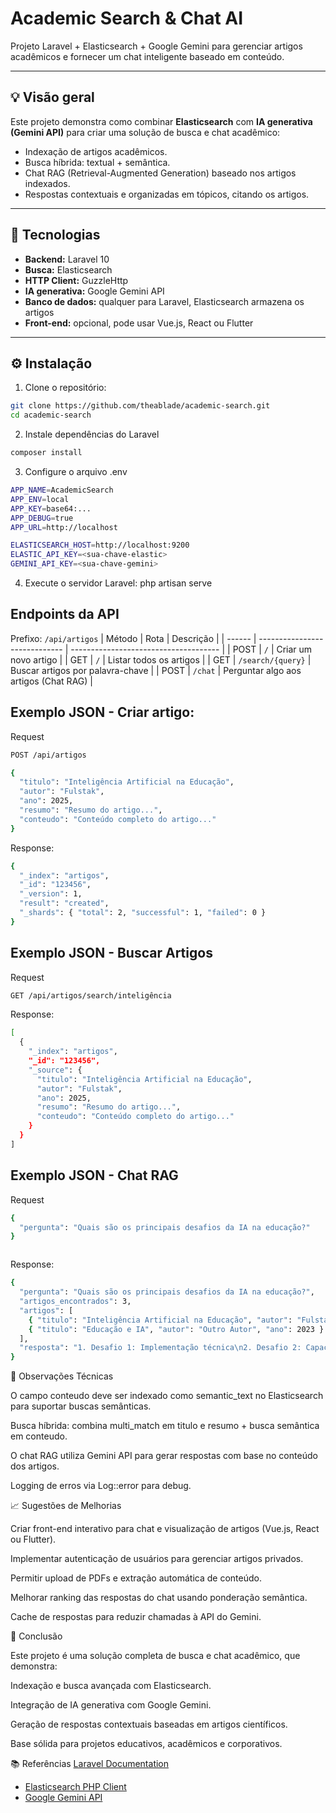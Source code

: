 # Academic Search & Chat AI

Projeto Laravel + Elasticsearch + Google Gemini para gerenciar artigos acadêmicos e fornecer um chat inteligente baseado em conteúdo.

---

## 💡 Visão geral

Este projeto demonstra como combinar **Elasticsearch** com **IA generativa (Gemini API)** para criar uma solução de busca e chat acadêmico:

- Indexação de artigos acadêmicos.
- Busca híbrida: textual + semântica.
- Chat RAG (Retrieval-Augmented Generation) baseado nos artigos indexados.
- Respostas contextuais e organizadas em tópicos, citando os artigos.

---

## 🚀 Tecnologias

- **Backend:** Laravel 10
- **Busca:** Elasticsearch
- **HTTP Client:** GuzzleHttp
- **IA generativa:** Google Gemini API
- **Banco de dados:** qualquer para Laravel, Elasticsearch armazena os artigos
- **Front-end:** opcional, pode usar Vue.js, React ou Flutter

---

## ⚙️ Instalação

1. Clone o repositório:

```bash
git clone https://github.com/theablade/academic-search.git
cd academic-search
```

2. Instale dependências do Laravel
```bash
composer install

```

3. Configure o arquivo .env
```bash
APP_NAME=AcademicSearch
APP_ENV=local
APP_KEY=base64:...
APP_DEBUG=true
APP_URL=http://localhost

ELASTICSEARCH_HOST=http://localhost:9200
ELASTIC_API_KEY=<sua-chave-elastic>
GEMINI_API_KEY=<sua-chave-gemini>

```
4. Execute o servidor Laravel:
php artisan serve


## Endpoints da API
Prefixo: `/api/artigos`
| Método | Rota                          | Descrição                             |
| ------ | ----------------------------- | ------------------------------------- |
| POST   | `/`                | Criar um novo artigo                  |
| GET    | `/`                | Listar todos os artigos               |
| GET    | `/search/{query}` | Buscar artigos por palavra-chave      |
| POST   | `/chat`           | Perguntar algo aos artigos (Chat RAG) |

## Exemplo JSON - **Criar artigo:**

Request
```bash
POST /api/artigos

{
  "titulo": "Inteligência Artificial na Educação",
  "autor": "Fulstak",
  "ano": 2025,
  "resumo": "Resumo do artigo...",
  "conteudo": "Conteúdo completo do artigo..."
}


```

Response:
```bash
{
  "_index": "artigos",
  "_id": "123456",
  "_version": 1,
  "result": "created",
  "_shards": { "total": 2, "successful": 1, "failed": 0 }
}
```

## Exemplo JSON - Buscar Artigos

Request
```bash
GET /api/artigos/search/inteligência


```

Response:
```bash
[
  {
    "_index": "artigos",
    "_id": "123456",
    "_source": {
      "titulo": "Inteligência Artificial na Educação",
      "autor": "Fulstak",
      "ano": 2025,
      "resumo": "Resumo do artigo...",
      "conteudo": "Conteúdo completo do artigo..."
    }
  }
]
```

## Exemplo JSON - Chat RAG

Request
```bash
{
  "pergunta": "Quais são os principais desafios da IA na educação?"
}



```

Response:
```bash
{
  "pergunta": "Quais são os principais desafios da IA na educação?",
  "artigos_encontrados": 3,
  "artigos": [
    { "titulo": "Inteligência Artificial na Educação", "autor": "Fulstak", "ano": 2025 },
    { "titulo": "Educação e IA", "autor": "Outro Autor", "ano": 2023 }
  ],
  "resposta": "1. Desafio 1: Implementação técnica\n2. Desafio 2: Capacitação de professores\n3. Desafio 3: Ética e privacidade dos dados..."
}
```

🔧 Observações Técnicas

O campo conteudo deve ser indexado como semantic_text no Elasticsearch para suportar buscas semânticas.

Busca híbrida: combina multi_match em titulo e resumo + busca semântica em conteudo.

O chat RAG utiliza Gemini API para gerar respostas com base no conteúdo dos artigos.

Logging de erros via Log::error para debug.

📈 Sugestões de Melhorias

Criar front-end interativo para chat e visualização de artigos (Vue.js, React ou Flutter).

Implementar autenticação de usuários para gerenciar artigos privados.

Permitir upload de PDFs e extração automática de conteúdo.

Melhorar ranking das respostas do chat usando ponderação semântica.

Cache de respostas para reduzir chamadas à API do Gemini.

🏁 Conclusão

Este projeto é uma solução completa de busca e chat acadêmico, que demonstra:

Indexação e busca avançada com Elasticsearch.

Integração de IA generativa com Google Gemini.

Geração de respostas contextuais baseadas em artigos científicos.

Base sólida para projetos educativos, acadêmicos e corporativos.

📚 Referências
 [Laravel Documentation](https://laravel.com/docs)
- [Elasticsearch PHP Client](https://www.elastic.co/guide/en/elasticsearch/client/php-api/current/index.html)
- [Google Gemini API](https://developers.generativeai.google/)
    

